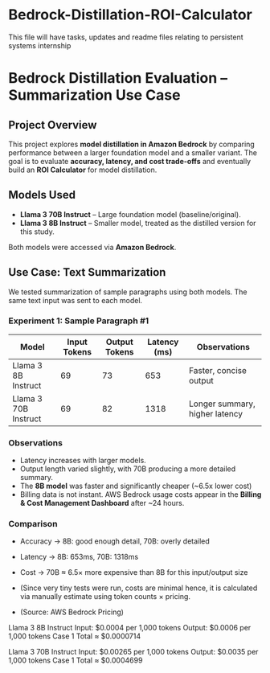 # Bedrock-Distillation-ROI-Calculator
This file will have tasks, updates and readme files relating to persistent systems internship

# Bedrock Distillation Evaluation – Summarization Use Case

## Project Overview
This project explores **model distillation in Amazon Bedrock** by comparing performance between a larger foundation model and a smaller variant. The goal is to evaluate **accuracy, latency, and cost trade-offs** and eventually build an **ROI Calculator** for model distillation.

## Models Used
- **Llama 3 70B Instruct** – Large foundation model (baseline/original).  
- **Llama 3 8B Instruct** – Smaller model, treated as the distilled version for this study.  

Both models were accessed via **Amazon Bedrock**.

## Use Case: Text Summarization
We tested summarization of sample paragraphs using both models. The same text input was sent to each model.

### Experiment 1: Sample Paragraph #1
| Model              | Input Tokens | Output Tokens | Latency (ms) | Observations |
|--------------------|--------------|---------------|--------------|--------------|
| Llama 3 8B Instruct | 69           | 73            | 653          | Faster, concise output |
| Llama 3 70B Instruct | 69           | 82            | 1318         | Longer summary, higher latency |

### Observations
- Latency increases with larger models.  
- Output length varied slightly, with 70B producing a more detailed summary.
- The **8B model** was faster and significantly cheaper (~6.5x lower cost)
- Billing data is not instant. AWS Bedrock usage costs appear in the **Billing & Cost Management Dashboard** after ~24 hours.

### Comparison
- Accuracy → 8B: good enough detail, 70B: overly detailed
- Latency → 8B: 653ms, 70B: 1318ms
- Cost → 70B ≈ 6.5× more expensive than 8B for this input/output size
  
- (Since very tiny tests were run, costs are minimal hence, it is calculated via manually estimate using token counts × pricing.
- (Source: AWS Bedrock Pricing)

Llama 3 8B Instruct
Input: $0.0004 per 1,000 tokens
Output: $0.0006 per 1,000 tokens
Case 1 Total ≈ $0.0000714

Llama 3 70B Instruct
Input: $0.00265 per 1,000 tokens
Output: $0.0035 per 1,000 tokens
Case 1 Total ≈ $0.0004699
  

